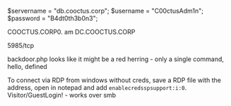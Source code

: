 $servername = "db.cooctus.corp";
$username = "C00ctusAdm1n";
$password = "B4dt0th3b0n3";

COOCTUS.CORP0.
am
DC.COOCTUS.CORP

5985/tcp

backdoor.php looks like it might be a red herring - only a single command, hello, defined

To connect via RDP from windows without creds, save a RDP file with the address, open in notepad and add `enablecredsspsupport:i:0`.
Visitor/GuestLogin! - works over smb
